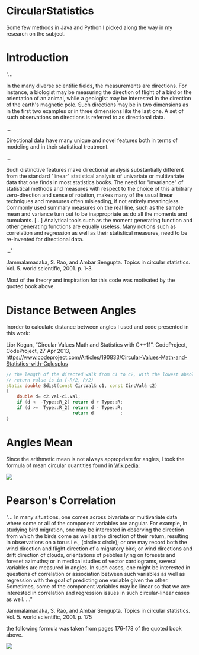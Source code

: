 # CircularStatistics
Some few methods in Java and Python I picked along the way in my research on the subject.

# Introduction
"... 

In the many diverse scientific fields, the measurements are directions. For instance, a biologist may be measuring the direction of flight of a bird or the orientation of an animal, while a geologist may be interested in the direction of the earth's magnetic pole. Such directions may be in two dimensions as in the first two examples or in three dimensions like the last one. A set of such observations on directions is referred to as directional data.

...

Directional data have many unique and novel features both in terms of modeling and in their statistical treatment.

...

Such distinctive features make directional analysis substantially different from the standard "linear" statistical analysis of univariate or multivariate data that one finds in most statistics books. The need for "invariance" of statistical methods and measures with respect to the choice of this arbitrary zero-direction and sense of rotation, makes many of the usual linear techniques and measures often misleading, if not entirely meaningless. Commonly used summary measures on the real line, such as the sample mean and variance turn out to be inappropriate as do all the moments and cumulants. [...] Analytical tools such as the moment generating function and other generating functions are equally useless. Many notions such as correlation and regression as well as their statistical measures, need to be re-invented for directional data.

..."

Jammalamadaka, S. Rao, and Ambar Sengupta. Topics in circular statistics. Vol. 5. world scientific, 2001. p. 1-3.

Most of the theory and inspiration for this code was motivated by the quoted book above.

# Distance Between Angles
Inorder to calculate distance between angles I used and code presented in this work:

Lior Kogan, “Circular Values Math and Statistics with C++11”. CodeProject, CodeProject, 27 Apr 2013, https://www.codeproject.com/Articles/190833/Circular-Values-Math-and-Statistics-with-Cplusplus 

```C++
// the length of the directed walk from c1 to c2, with the lowest absolute-value length
// return value is in [-R/2, R/2)
static double Sdist(const CircVal& c1, const CircVal& c2)
{
    double d= c2.val-c1.val;
    if (d <  -Type::R_2) return d + Type::R;
    if (d >=  Type::R_2) return d - Type::R;
                         return d          ;
}
```

# Angles Mean
Since the arithmetic mean is not always appropriate for angles, I took the formula of mean circular quantities found in [Wikipedia](https://en.wikipedia.org/wiki/Mean_of_circular_quantities):

<img src="https://latex.codecogs.com/gif.latex?%5Cbar%7B%5Calpha%7D%3D%5Carctan2%5CBigg%28%5Ccfrac%7B1%7D%7BN%7D%5CSigma%5EN_%7Bj%3D1%7D%5Csin%28%5Calpha_j%29%2C+%5Ccfrac%7B1%7D%7BN%7D%5CSigma%5EN_%7Bj%3D1%7D%5Ccos%28%5Calpha_j%29%5CBigg%29">

# Pearson's Correlation
"...
In many situations, one comes across bivariate or multivariate data where some or all of the component variables are angular. For example, in studying bird migration, one may be interested in observing the direction from which the birds come as well as the direction of their return, resulting in observations on a torus i.e., (circle x circle); or one may record both the wind direction and flight direction of a migratory bird; or wind directions and drift direction of clouds, orientations of pebbles lying on foresets and foreset azimuths; or in medical studies of vector cardiograms, several variables are measured in angles. In such cases, one might be interested in questions of correlation or association between such variables as well as regression with the goal of predicting one variable given the other. Sometimes, some of the component variables may be linear so that we axe interested in correlation and regression issues in such circular-linear cases as well.
..."

Jammalamadaka, S. Rao, and Ambar Sengupta. Topics in circular statistics. Vol. 5. world scientific, 2001. p. 175

the following formula was taken from pages 176-178 of the quoted book above.

<img src="https://latex.codecogs.com/gif.latex?PearsonCircular_%7B%5Calpha%2C%5Cbeta%7D%3D%5Ccfrac%7B%5CSigma%5EN_%7Bi%3D1%7D%5Csin%28%5Calpha_i-%5Cbar%7B%5Calpha%7D%29%5Csin%28%5Cbeta_i-%5Cbar%7B%5Cbeta%7D%29%7D%7B%5Csqrt%7B%5CSigma%5EN_%7Bi%3D1%7D%5Csin%5E2%28%5Calpha_i-%5Cbar%7B%5Calpha%7D%29%5CSigma%5EN_%7Bi%3D1%7D%5Csin%5E2%28%5Cbeta_i-%5Cbar%7B%5Cbeta%7D%29%7D%7D">
